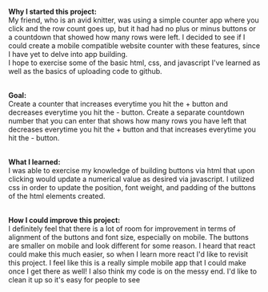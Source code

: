 <b>Why I started this project:</b><br>
My friend, who is an avid knitter, was using a simple counter app where you click and the row count goes up, but it had had no plus or minus buttons or a countdown that showed how many rows were left.
I decided to see if I could create a mobile compatible website counter with these features, since I have yet to delve into app building.<br>
I hope to exercise some of the basic html, css, and javascript I've learned as well as the basics of uploading code to github.
<br><br>

<b>Goal:</b><br>
Create a counter that increases everytime you hit the + button and decreases everytime you hit the - button.
Create a separate countdown number that you can enter that shows how many rows you have left that decreases everytime you hit the + button and that increases everytime you hit the - button.
<br><br>

<b>What I learned:</b><br>
I was able to exercise my knowledge of building buttons via html that upon clicking would update a numerical value as desired via javascript. I utilized css in order to update the position, font weight, and padding of the buttons of the html elements created.
<br><br>

<b>How I could improve this project:</b><br>
I definitely feel that there is a lot of room for improvement in terms of alignment of the buttons and font size, especially on mobile. The buttons are smaller on mobile and look different for some reason.
I heard that react could make this much easier, so when I learn more react I'd like to revisit this project. I feel like this is a really simple mobile app that I could make once I get there as well!
I also think my code is on the messy end. I'd like to clean it up so it's easy for people to see 

